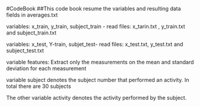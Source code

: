 #CodeBook
##This code book resume the variables and resulting data fields in averages.txt

variables: x_train, y_train, subject_train - read files:  x_tarin.txt , y_train.txt and subject_train.txt

variables: x_test, Y-train, subjet_test- read files: x_test.txt, y_test.txt and subject_test.txt 

variable features: Extract only the measurements on the mean and standard deviation for each measurement

variable subject denotes the subject number that performed an activity. In total there are 30 subjects

The other variable activity denotes the activity performed by the subject.
